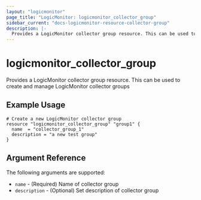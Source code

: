 ```yaml
---
layout: "logicmonitor"
page_title: "LogicMonitor: logicmonitor_collector_group"
sidebar_current: "docs-logicmonitor-resource-collector-group"
description: |-
  Provides a LogicMonitor collector group resource. This can be used to create and manage LogicMonitor collector groups
---
```


# logicmonitor_collector_group

Provides a LogicMonitor collector group resource. This can be used to create and manage LogicMonitor collector groups

## Example Usage

```hcl
# Create a new LogicMonitor collector group
resource "logicmonitor_collector_group" "group1" {
  name  = "collector_group_1"
  description = "a new test group"
}
```

## Argument Reference

The following arguments are supported:

* `name` - (Required) Name of collector group
* `description` - (Optional) Set description of collector group
